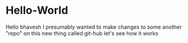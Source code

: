 # Hello-World
Hello bhavesh
I presumably wanted to make changes to some another "repo" on this new thing called git-hub let's see how it works
